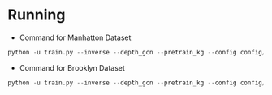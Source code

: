 # Running
- Command for Manhatton Dataset
``` python
python -u train.py --inverse --depth_gcn --pretrain_kg --config config/manhatton/ST-M3ZI_MANHATTON_Config_v5_multi.json --aug  --part_top_mask --gpus 0,1 > output/man.out
```
- Command for Brooklyn Dataset
``` Python
python -u train.py --inverse --depth_gcn --pretrain_kg --config config/brooklyn/ST-M3ZI_BROOKLYN_Config_v5_multi.json --aug --part_top_mask --gpus 0,1,2 > output/bro.out
```